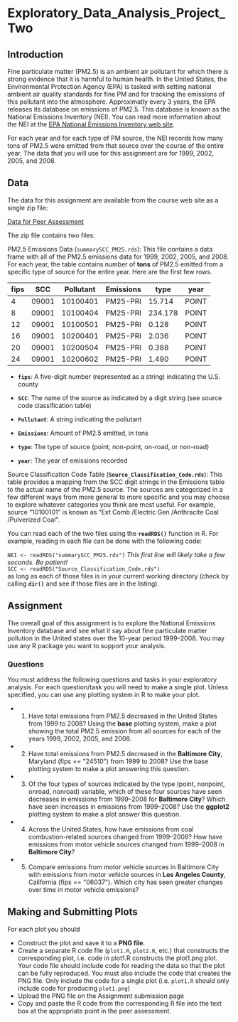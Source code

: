 # Exploratory_Data_Analysis_Project_Two

## Introduction

Fine particulate matter (PM2.5) is an ambient air pollutant for which there is strong evidence that it is harmful to human health. In the United States, the Environmental Protection Agency (EPA) is tasked with setting national ambient air quality standards for fine PM and for tracking the emissions of this pollutant into the atmosphere. Approximatly every 3 years, the EPA releases its database on emissions of PM2.5. This database is known as the National Emissions Inventory (NEI). You can read more information about the NEI at the [EPA National Emissions Inventory web site](http://www.epa.gov/ttn/chief/eiinformation.html).

For each year and for each type of PM source, the NEI records how many tons of PM2.5 were emitted from that source over the course of the entire year. The data that you will use for this assignment are for 1999, 2002, 2005, and 2008.

## Data

The data for this assignment are available from the course web site as a single zip file:

[Data for Peer Assessment](https://d396qusza40orc.cloudfront.net/exdata%2Fdata%2FNEI_data.zip)

The zip file contains two files:

PM2.5 Emissions Data (`summarySCC_PM25.rds`): This file contains a data frame with all of the PM2.5 emissions data for 1999, 2002, 2005, and 2008. For each year, the table contains number of **tons** of PM2.5 emitted from a specific type of source for the entire year. Here are the first few rows.

| fips | SCC | Pollutant | Emissions  | type | year |
| ------ | ------ | ------ | ------ | ------ | ------ |
| 4 | 09001 | 10100401 | PM25-PRI | 15.714 | POINT | 1999 |
| 8 | 09001 | 10100404 | PM25-PRI | 234.178 | POINT | 1999 |
| 12 | 09001 | 10100501 | PM25-PRI | 0.128 | POINT | 1999 |
| 16 | 09001 | 10200401 | PM25-PRI | 2.036 | POINT | 1999 |
| 20 | 09001 | 10200504 | PM25-PRI | 0.388 | POINT | 1999 |
| 24 | 09001 | 10200602 | PM25-PRI | 1.490 | POINT | 1999 |

- **`fips`**: A five-digit number (represented as a string) indicating the U.S. county

- **`SCC`**: The name of the source as indicated by a digit string (see source code classification table)

- **`Pollutant`**: A string indicating the pollutant

- **`Emissions`**: Amount of PM2.5 emitted, in tons

- **`type`**: The type of source (point, non-point, on-road, or non-road)

- **`year`**: The year of emissions recorded

Source Classification Code Table (**`Source_Classification_Code.rds`**): This table provides a mapping from the SCC digit strings in the Emissions table to the actual name of the PM2.5 source. The sources are categorized in a few different ways from more general to more specific and you may choose to explore whatever categories you think are most useful. For example, source “10100101” is known as “Ext Comb /Electric Gen /Anthracite Coal /Pulverized Coal”.

You can read each of the two files using the **`readRDS()`** function in R. For example, reading in each file can be done with the following code:

`NEI <- readRDS("summarySCC_PM25.rds")`  _This first line will likely take a few seconds. Be patient!_  
`SCC <- readRDS("Source_Classification_Code.rds")`  
as long as each of those files is in your current working directory (check by calling **`dir()`** and see if those files are in the listing).

## Assignment

The overall goal of this assignment is to explore the National Emissions Inventory database and see what it say about fine particulate matter pollution in the United states over the 10-year period 1999–2008. You may use any R package you want to support your analysis.

### Questions

You must address the following questions and tasks in your exploratory analysis. For each question/task you will need to make a single plot. Unless specified, you can use any plotting system in R to make your plot.

- 1. Have total emissions from PM2.5 decreased in the United States from 1999 to 2008? Using the **base** plotting system, make a plot showing the total PM2.5 emission from all sources for each of the years 1999, 2002, 2005, and 2008. 

- 2. Have total emissions from PM2.5 decreased in the **Baltimore City**, Maryland (fips == "24510") from 1999 to 2008? Use the base plotting system to make a plot answering this question. 

- 3. Of the four types of sources indicated by the type (point, nonpoint, onroad, nonroad) variable, which of these four sources have seen decreases in emissions from 1999–2008 for **Baltimore City**? Which have seen increases in emissions from 1999–2008? Use the **ggplot2** plotting system to make a plot answer this question. 

- 4. Across the United States, how have emissions from coal combustion-related sources changed from 1999–2008?
How have emissions from motor vehicle sources changed from 1999–2008 in **Baltimore City**? 

- 5. Compare emissions from motor vehicle sources in Baltimore City with emissions from motor vehicle sources in **Los Angeles County**, California (fips == "06037"). Which city has seen greater changes over time in motor vehicle emissions?

## Making and Submitting Plots

For each plot you should

- Construct the plot and save it to a **PNG file**. 
- Create a separate R code file (`plot1.R`, `plot2.R`, etc.) that constructs the corresponding plot, i.e. code in plot1.R constructs the plot1.png plot. Your code file should include code for reading the data so that the plot can be fully reproduced. You must also include the code that creates the PNG file. Only include the code for a single plot (i.e. `plot1.R` should only include code for producing `plot1.png`) 
- Upload the PNG file on the Assignment submission page 
- Copy and paste the R code from the corresponding R file into the text box at the appropriate point in the peer assessment. 
